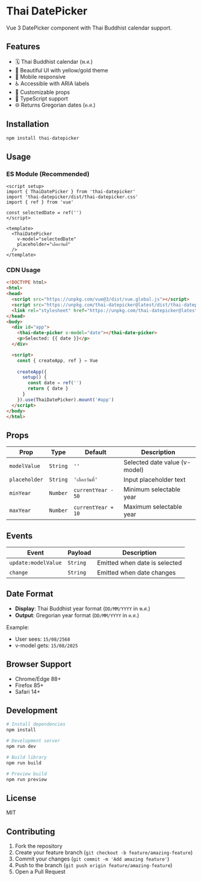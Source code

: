 # Thai DatePicker

Vue 3 DatePicker component with Thai Buddhist calendar support.

## Features

- 🗓️ Thai Buddhist calendar (พ.ศ.)
- 🎨 Beautiful UI with yellow/gold theme
- 📱 Mobile responsive
- ♿ Accessible with ARIA labels
- 🔧 Customizable props
- 💪 TypeScript support
- 🌐 Returns Gregorian dates (ค.ศ.)

## Installation

```bash
npm install thai-datepicker
```

## Usage

### ES Module (Recommended)

```vue
<script setup>
import { ThaiDatePicker } from 'thai-datepicker'
import 'thai-datepicker/dist/thai-datepicker.css'
import { ref } from 'vue'

const selectedDate = ref('')
</script>

<template>
  <ThaiDatePicker 
    v-model="selectedDate" 
    placeholder="เลือกวันที่"
  />
</template>
```

### CDN Usage

```html
<!DOCTYPE html>
<html>
<head>
  <script src="https://unpkg.com/vue@3/dist/vue.global.js"></script>
  <script src="https://unpkg.com/thai-datepicker@latest/dist/thai-datepicker.iife.js"></script>
  <link rel="stylesheet" href="https://unpkg.com/thai-datepicker@latest/dist/thai-datepicker.css">
</head>
<body>
  <div id="app">
    <thai-date-picker v-model="date"></thai-date-picker>
    <p>Selected: {{ date }}</p>
  </div>

  <script>
    const { createApp, ref } = Vue
    
    createApp({
      setup() {
        const date = ref('')
        return { date }
      }
    }).use(ThaiDatePicker).mount('#app')
  </script>
</body>
</html>
```

## Props

| Prop | Type | Default | Description |
|------|------|---------|-------------|
| `modelValue` | `String` | `''` | Selected date value (v-model) |
| `placeholder` | `String` | `'เลือกวันที่'` | Input placeholder text |
| `minYear` | `Number` | `currentYear - 50` | Minimum selectable year |
| `maxYear` | `Number` | `currentYear + 10` | Maximum selectable year |

## Events

| Event | Payload | Description |
|-------|---------|-------------|
| `update:modelValue` | `String` | Emitted when date is selected |
| `change` | `String` | Emitted when date changes |

## Date Format

- **Display**: Thai Buddhist year format (`DD/MM/YYYY` in พ.ศ.)
- **Output**: Gregorian year format (`DD/MM/YYYY` in ค.ศ.)

Example:
- User sees: `15/08/2568`
- v-model gets: `15/08/2025`

## Browser Support

- Chrome/Edge 88+
- Firefox 85+
- Safari 14+

## Development

```bash
# Install dependencies
npm install

# Development server
npm run dev

# Build library
npm run build

# Preview build
npm run preview
```

## License

MIT

## Contributing

1. Fork the repository
2. Create your feature branch (`git checkout -b feature/amazing-feature`)
3. Commit your changes (`git commit -m 'Add amazing feature'`)
4. Push to the branch (`git push origin feature/amazing-feature`)
5. Open a Pull Request